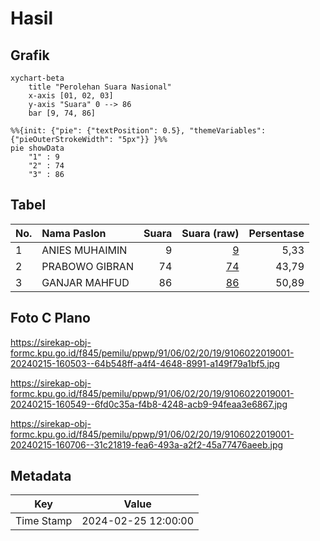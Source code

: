 # Hasil

## Grafik

```mermaid
xychart-beta
    title "Perolehan Suara Nasional"
    x-axis [01, 02, 03]
    y-axis "Suara" 0 --> 86
    bar [9, 74, 86]
```

```mermaid
%%{init: {"pie": {"textPosition": 0.5}, "themeVariables": {"pieOuterStrokeWidth": "5px"}} }%%
pie showData
    "1" : 9
    "2" : 74
    "3" : 86
```

## Tabel

| No. | Nama Paslon    | Suara | Suara (raw) | Persentase |
|:--- |:-------------- | -----:| -----------:| ----------:|
| 1   | ANIES MUHAIMIN | 9     | [9][p-1]    | 5,33       |
| 2   | PRABOWO GIBRAN | 74    | [74][p-2]   | 43,79      |
| 3   | GANJAR MAHFUD  | 86    | [86][p-3]   | 50,89      |


[p-1]: https://github.com/gigit-pemilu/pemilu-2024/blob/main/pilpres/hitung-suara/sub/91-papua/sub/06-biak-numfor/sub/02-biak-utara/sub/2019-mnuswor/sub/001-tps/sub/paslon-1.txt
[p-2]: https://github.com/gigit-pemilu/pemilu-2024/blob/main/pilpres/hitung-suara/sub/91-papua/sub/06-biak-numfor/sub/02-biak-utara/sub/2019-mnuswor/sub/001-tps/sub/paslon-2.txt
[p-3]: https://github.com/gigit-pemilu/pemilu-2024/blob/main/pilpres/hitung-suara/sub/91-papua/sub/06-biak-numfor/sub/02-biak-utara/sub/2019-mnuswor/sub/001-tps/sub/paslon-3.txt

## Foto C Plano

https://sirekap-obj-formc.kpu.go.id/f845/pemilu/ppwp/91/06/02/20/19/9106022019001-20240215-160503--64b548ff-a4f4-4648-8991-a149f79a1bf5.jpg

https://sirekap-obj-formc.kpu.go.id/f845/pemilu/ppwp/91/06/02/20/19/9106022019001-20240215-160549--6fd0c35a-f4b8-4248-acb9-94feaa3e6867.jpg

https://sirekap-obj-formc.kpu.go.id/f845/pemilu/ppwp/91/06/02/20/19/9106022019001-20240215-160706--31c21819-fea6-493a-a2f2-45a77476aeeb.jpg


## Metadata

| Key        | Value               |
| ---------- | ------------------- |
| Time Stamp | 2024-02-25 12:00:00 |



